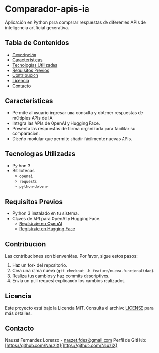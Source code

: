 # Comparador-apis-ia
Aplicación en Python para comparar respuestas de diferentes APIs de inteligencia artificial generativa.

## Tabla de Contenidos

- [Descripción](#descripción)
- [Características](#características)
- [Tecnologías Utilizadas](#tecnologías-utilizadas)
- [Requisitos Previos](#requisitos-previos)
- [Contribución](#contribución)
- [Licencia](#licencia)
- [Contacto](#contacto)

## Características

- Permite al usuario ingresar una consulta y obtener respuestas de múltiples APIs de IA.
- Integra las APIs de OpenAI y Hugging Face.
- Presenta las respuestas de forma organizada para facilitar su comparación.
- Diseño modular que permite añadir fácilmente nuevas APIs.

## Tecnologías Utilizadas

- Python 3
- Bibliotecas:
  - `openai`
  - `requests`
  - `python-dotenv`

## Requisitos Previos

- Python 3 instalado en tu sistema.
- Claves de API para OpenAI y Hugging Face.
  - [Regístrate en OpenAI](https://beta.openai.com/signup/)
  - [Regístrate en Hugging Face](https://huggingface.co/join)

## Contribución

Las contribuciones son bienvenidas. Por favor, sigue estos pasos:

1. Haz un fork del repositorio.
2. Crea una rama nueva (`git checkout -b feature/nueva-funcionalidad`).
3. Realiza tus cambios y haz commits descriptivos.
4. Envía un pull request explicando los cambios realizados.

## Licencia
Este proyecto está bajo la Licencia MIT. Consulta el archivo [LICENSE](LICENSE) para más detalles.

## Contacto

Nauzet Fernandez Lorenzo - [nauzet.fdez@gmail.com](mailto:nauzet.fdez@gmail.com)
Perfil de GitHub: [https://github.com/NauziX](https://github.com/NauziX)
